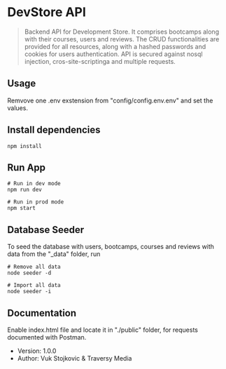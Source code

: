# DevStore API

> Backend API for Development Store. It comprises bootcamps along with their courses, users and reviews. The CRUD functionalities are provided for all resources, along with a hashed passwords and cookies for users authentication. API is secured against nosql injection, cros-site-scriptinga and multiple requests.
> 
## Usage

Remvove one .env exstension from "config/config.env.env" and set the values.

## Install dependencies

```
npm install
```

## Run App

```
# Run in dev mode
npm run dev

# Run in prod mode
npm start
```

## Database Seeder

To seed the database with users, bootcamps, courses and reviews with data from the "\_data" folder, run

```
# Remove all data
node seeder -d

# Import all data
node seeder -i
```

## Documentation

Enable index.html file and locate it in "./public" folder, for requests documented with Postman.

- Version: 1.0.0
- Author: Vuk Stojkovic & Traversy Media
